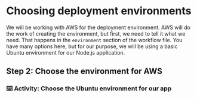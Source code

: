 # Choosing deployment environments

We will be working with AWS for the deployment environment. AWS will do the work of creating the environment, but first, we need to tell it what we need. That happens in the `environment` section of the workflow file. You have many options here, but for our purpose, we will be using a basic Ubuntu environment for our Node.js application.

## Step 2: Choose the environment for AWS

### :keyboard: Activity: Choose the Ubuntu environment for our app